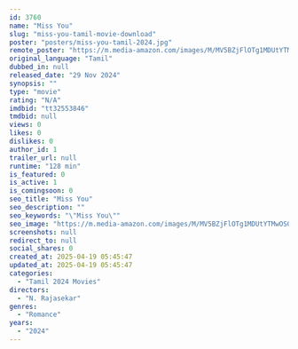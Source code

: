 ```yaml
---
id: 3760
name: "Miss You"
slug: "miss-you-tamil-movie-download"
poster: "posters/miss-you-tamil-2024.jpg"
remote_poster: "https://m.media-amazon.com/images/M/MV5BZjFlOTg1MDUtYTMwOS00MDBlLWE4ZjAtZjAzZWJjYzEyZWNjXkEyXkFqcGc@._V1_SX300.jpg"
original_language: "Tamil"
dubbed_in: null
released_date: "29 Nov 2024"
synopsis: ""
type: "movie"
rating: "N/A"
imdbid: "tt32553846"
tmdbid: null
views: 0
likes: 0
dislikes: 0
author_id: 1
trailer_url: null
runtime: "128 min"
is_featured: 0
is_active: 1
is_comingsoon: 0
seo_title: "Miss You"
seo_description: ""
seo_keywords: "\"Miss You\""
seo_image: "https://m.media-amazon.com/images/M/MV5BZjFlOTg1MDUtYTMwOS00MDBlLWE4ZjAtZjAzZWJjYzEyZWNjXkEyXkFqcGc@._V1_SX300.jpg"
screenshots: null
redirect_to: null
social_shares: 0
created_at: 2025-04-19 05:45:47
updated_at: 2025-04-19 05:45:47
categories:
  - "Tamil 2024 Movies"
directors:
  - "N. Rajasekar"
genres:
  - "Romance"
years:
  - "2024"
---
```

